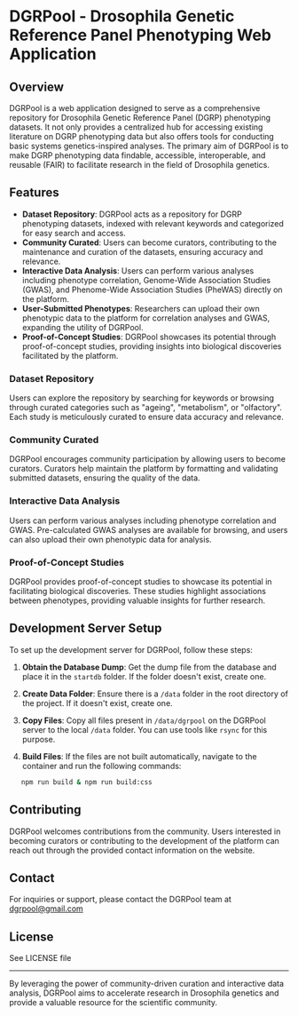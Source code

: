 # DGRPool - Drosophila Genetic Reference Panel Phenotyping Web Application

## Overview

DGRPool is a web application designed to serve as a comprehensive repository for Drosophila Genetic Reference Panel (DGRP) phenotyping datasets. It not only provides a centralized hub for accessing existing literature on DGRP phenotyping data but also offers tools for conducting basic systems genetics-inspired analyses. The primary aim of DGRPool is to make DGRP phenotyping data findable, accessible, interoperable, and reusable (FAIR) to facilitate research in the field of Drosophila genetics.

## Features

- **Dataset Repository**: DGRPool acts as a repository for DGRP phenotyping datasets, indexed with relevant keywords and categorized for easy search and access.
- **Community Curated**: Users can become curators, contributing to the maintenance and curation of the datasets, ensuring accuracy and relevance.
- **Interactive Data Analysis**: Users can perform various analyses including phenotype correlation, Genome-Wide Association Studies (GWAS), and Phenome-Wide Association Studies (PheWAS) directly on the platform.
- **User-Submitted Phenotypes**: Researchers can upload their own phenotypic data to the platform for correlation analyses and GWAS, expanding the utility of DGRPool.
- **Proof-of-Concept Studies**: DGRPool showcases its potential through proof-of-concept studies, providing insights into biological discoveries facilitated by the platform.

### Dataset Repository

Users can explore the repository by searching for keywords or browsing through curated categories such as "ageing", "metabolism", or "olfactory". Each study is meticulously curated to ensure data accuracy and relevance.

### Community Curated

DGRPool encourages community participation by allowing users to become curators. Curators help maintain the platform by formatting and validating submitted datasets, ensuring the quality of the data.

### Interactive Data Analysis

Users can perform various analyses including phenotype correlation and GWAS. Pre-calculated GWAS analyses are available for browsing, and users can also upload their own phenotypic data for analysis.

### Proof-of-Concept Studies

DGRPool provides proof-of-concept studies to showcase its potential in facilitating biological discoveries. These studies highlight associations between phenotypes, providing valuable insights for further research.

## Development Server Setup

To set up the development server for DGRPool, follow these steps:

1. **Obtain the Database Dump**: Get the dump file from the database and place it in the `startdb` folder. If the folder doesn't exist, create one.

2. **Create Data Folder**: Ensure there is a `/data` folder in the root directory of the project. If it doesn't exist, create one.

3. **Copy Files**: Copy all files present in `/data/dgrpool` on the DGRPool server to the local `/data` folder. You can use tools like `rsync` for this purpose.

4. **Build Files**: If the files are not built automatically, navigate to the container and run the following commands: 
```bash
   npm run build & npm run build:css
```

## Contributing

DGRPool welcomes contributions from the community. Users interested in becoming curators or contributing to the development of the platform can reach out through the provided contact information on the website.

## Contact

For inquiries or support, please contact the DGRPool team at [dgrpool@gmail.com](mailto:dgrpool@gmail.com)

## License

See LICENSE file

---

By leveraging the power of community-driven curation and interactive data analysis, DGRPool aims to accelerate research in Drosophila genetics and provide a valuable resource for the scientific community.